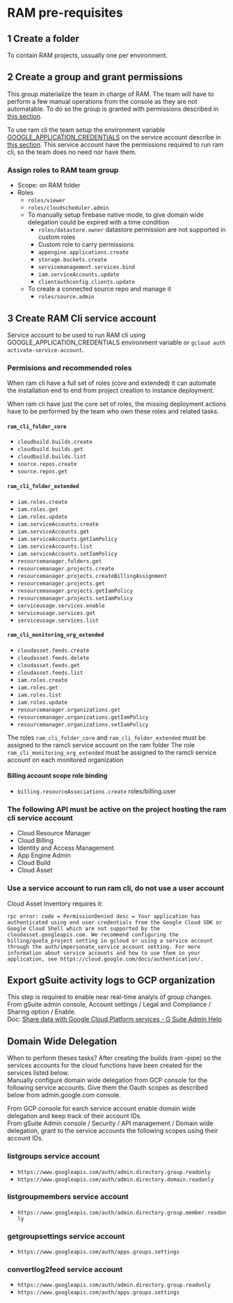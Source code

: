 # RAM pre-requisites

## 1 Create a folder

To contain RAM projects, ussually one per environment.

## 2 Create a group and grant permissions

This group materialize the team in charge of RAM.
The team will have to perform a few manual operations from the console as they are not automatable. To do so the group is granted with permissions described in [this section](#assign-roles-to-RAM-team-group).

To use ram cli the team setup the environment variable [GOOGLE_APPLICATION_CREDENTIALS](https://cloud.google.com/docs/authentication/production) on the service account describe in [this section](#3-create-RAM-Cli-service-account). This service account have the permissions required to run ram cli, so the team does no need nor have them.

### Assign roles to RAM team group

- Scope: on RAM folder
- Roles
  - `roles/viewer`
  - `roles/cloudscheduler.admin`
  - To manually setup firebase native mode, to give domain wide delegation could be expired with a time condition
    - `roles/datastore.owner` datastore permission are not supported in custom roles
    - Custom role to carry permissions
    - `appengine.applications.create`
    - `storage.buckets.create`
    - `servicemanagement.services.bind`
    - `iam.serviceAccounts.update`
    - `clientauthconfig.clients.update`
  - To create a connected source repo and manage it
    - `roles/source.admin`

## 3 Create RAM Cli service account

Service account to be used to run RAM cli using GOOGLE_APPLICATION_CREDENTIALS environment variable or `gcloud auth activate-service-account`.

### Permisions and recommended roles

When ram cli have a full set of roles (core and extended) it can automate the installation end to end from project creation to instance deployment.

When ram cli have just the core set of roles, the missing deployment actions have to be performed by the team who own these roles and related tasks. 

#### `ram_cli_folder_core`

- `cloudbuild.builds.create`
- `cloudbuild.builds.get`
- `cloudbuild.builds.list`
- `source.repos.create`
- `source.repos.get`

#### `ram_cli_folder_extended`

- `iam.roles.create`
- `iam.roles.get`
- `iam.roles.update`
- `iam.serviceAccounts.create`
- `iam.serviceAccounts.get`
- `iam.serviceAccounts.getIamPolicy`
- `iam.serviceAccounts.list`
- `iam.serviceAccounts.setIamPolicy`
- `resourcemanager.folders.get`
- `resourcemanager.projects.create`
- `resourcemanager.projects.createBillingAssignment`
- `resourcemanager.projects.get`
- `resourcemanager.projects.getIamPolicy`
- `resourcemanager.projects.setIamPolicy`
- `serviceusage.services.enable`
- `serviceusage.services.get`
- `serviceusage.services.list`

#### `ram_cli_monitoring_org_extended`

- `cloudasset.feeds.create`
- `cloudasset.feeds.delete`
- `cloudasset.feeds.get`
- `cloudasset.feeds.list`
- `iam.roles.create`
- `iam.roles.get`
- `iam.roles.list`
- `iam.roles.update`
- `resourcemanager.organizations.get`
- `resourcemanager.organizations.getIamPolicy`
- `resourcemanager.organizations.setIamPolicy`

The roles `ram_cli_folder_core` and `ram_cli_folder_extended` must be assigned to the ramcli service account on the ram folder
The role `ram_cli_monitoring_org_extended` must be assigned to the ramcli service account on each monitored organization 


#### Billing account scope role binding

- `billing.resourceAssociations.create` roles/billing.user

### The following API must be active on the project hosting the ram cli service account

- Cloud Resource Manager
- Cloud Billing
- Identity and Access Management
- App Engine Admin
- Cloud Build
- Cloud Asset

### Use a service account to run ram cli, do not use a user account

Cloud Asset Inventory requires it:

`rpc error: code = PermissionDenied desc = Your application has authenticated using end user credentials from the Google Cloud SDK or Google Cloud Shell which are not supported by the cloudasset.googleapis.com. We recommend configuring the billing/quota_project setting in gcloud or using a service account through the auth/impersonate_service_account setting. For more information about service accounts and how to use them in your application, see https://cloud.google.com/docs/authentication/.`

## Export gSuite activity logs to GCP organization

This step is required to enable near real-time analyis of group changes.  
From gSuite admin console, Account settings / Legal and Compliance / Sharing option / Enable.  
Doc: [Share data with Google Cloud Platform services - G Suite Admin Help](https://support.google.com/a/answer/9320190)

## Domain Wide Delegation

When to perform theses tasks? After creating the builds (ram -pipe) so the services accounts for the cloud functions have been created for the services listed below.  
Manually configure domain wide delegation from GCP console for the following service accounts. Give them the Oauth scopes as described below from admin.google.com console.  

From GCP console for earch service account enable domain wide delegation and keep track of their account IDs.  
From gSuite Admin console / Security / API management / Domain wide delegation, grant to the service accounts the following scopes using their account IDs.

### listgroups service account

- `https://www.googleapis.com/auth/admin.directory.group.readonly`
- `https://www.googleapis.com/auth/admin.directory.domain.readonly`

### listgroupmembers service account

- `https://www.googleapis.com/auth/admin.directory.group.member.readonly`

### getgroupsettings service account

- `https://www.googleapis.com/auth/apps.groups.settings`

### convertlog2feed service account

- `https://www.googleapis.com/auth/admin.directory.group.readonly`
- `https://www.googleapis.com/auth/apps.groups.settings`

